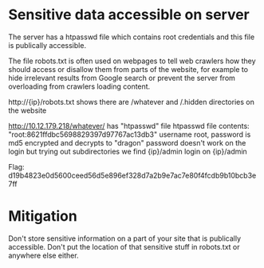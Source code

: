 # Sensitive data accessible on server

The server has a htpasswd file which contains root credentials and this file is publically accessible.

The file robots.txt is often used on webpages to tell web crawlers how they should access or disallow them from parts of the website,
for example to hide irrelevant results from Google search or prevent the server from overloading from crawlers loading content.

http://{ip}/robots.txt shows there are /whatever and /.hidden directories on the website

http://10.12.179.218/whatever/ has "htpasswd" file 
htpasswd file contents: "root:8621ffdbc5698829397d97767ac13db3"
username root, password is md5 encrypted and decrypts to "dragon"
password doesn't work on the login but trying out subdirectories we find {ip}/admin
login on {ip}/admin

Flag: d19b4823e0d5600ceed56d5e896ef328d7a2b9e7ac7e80f4fcdb9b10bcb3e7ff

# Mitigation

Don't store sensitive information on a part of your site that is publically accessible. Don't put the location of that sensitive stuff in robots.txt or anywhere else either.